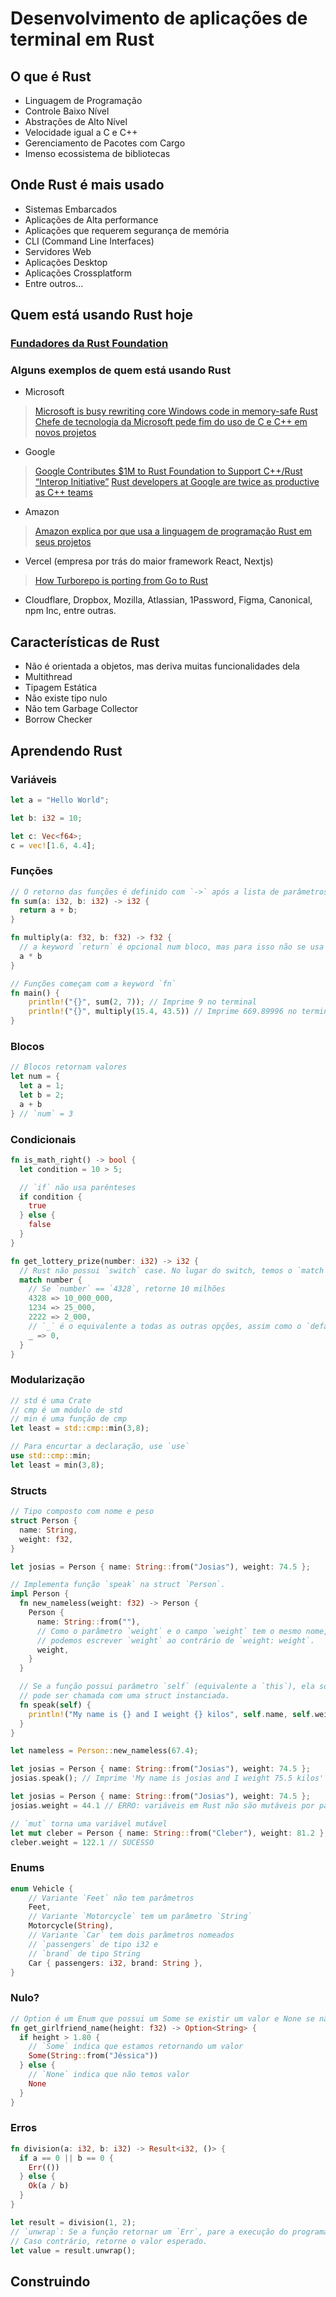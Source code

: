 # Desenvolvimento de aplicações de terminal em Rust

## O que é Rust
- Linguagem de Programação
- Controle Baixo Nível
- Abstrações de Alto Nível
- Velocidade igual a C e C++
- Gerenciamento de Pacotes com Cargo
- Imenso ecossistema de bibliotecas

## Onde Rust é mais usado
- Sistemas Embarcados
- Aplicações de Alta performance
- Aplicações que requerem segurança de memória
- CLI (Command Line Interfaces)
- Servidores Web
- Aplicações Desktop
- Aplicações Crossplatform
- Entre outros...

## Quem está usando Rust hoje
### [Fundadores da Rust Foundation](https://sdtimes.com/softwaredev/rust-foundation-launches-with-founding-members-mozilla-google-microsoft-and-more/)
### Alguns exemplos de quem está usando Rust
- Microsoft
> [Microsoft is busy rewriting core Windows code in memory-safe Rust](https://www.theregister.com/2023/04/27/microsoft_windows_rust/)
> [Chefe de tecnologia da Microsoft pede fim do uso de C e C++ em novos projetos](https://x.com/markrussinovich/status/1572619885083230208)
- Google
> [Google Contributes $1M to Rust Foundation to Support C++/Rust “Interop Initiative”](https://tugatech.com.pt/t58548-google-doa-um-milhao-de-dolares-para-a-rust-foundation)
> [Rust developers at Google are twice as productive as C++ teams](https://www.theregister.com/2024/03/31/rust_google_c/)
- Amazon
> [Amazon explica por que usa a linguagem de programação Rust em seus projetos](https://canaltech.com.br/mercado/amazon-explica-por-que-usa-a-linguagem-de-programacao-rust-em-seus-projetos-210025/)
- Vercel (empresa por trás do maior framework React, Nextjs)
> [How Turborepo is porting from Go to Rust](https://vercel.com/blog/how-turborepo-is-porting-from-go-to-rust)
- Cloudflare, Dropbox, Mozilla, Atlassian, 1Password, Figma, Canonical, npm Inc, entre outras.

## Características de Rust
- Não é orientada a objetos, mas deriva muitas funcionalidades dela
- Multithread
- Tipagem Estática
- Não existe tipo nulo
- Não tem Garbage Collector
- Borrow Checker

## Aprendendo Rust

### Variáveis

```rust
let a = "Hello World";

let b: i32 = 10;

let c: Vec<f64>;
c = vec![1.6, 4.4];
```

### Funções
```rust
// O retorno das funções é definido com `->` após a lista de parâmetros
fn sum(a: i32, b: i32) -> i32 {
  return a + b;
}

fn multiply(a: f32, b: f32) -> f32 {
  // a keyword `return` é opcional num bloco, mas para isso não se usa `;` no final da declaração
  a * b
}

// Funções começam com a keyword `fn`
fn main() {
    println!("{}", sum(2, 7)); // Imprime 9 no terminal
    println!("{}", multiply(15.4, 43.5)) // Imprime 669.89996 no terminal
}
```

### Blocos
```rust
// Blocos retornam valores
let num = {
  let a = 1;
  let b = 2;
  a + b
} // `num` = 3
```

### Condicionais
```rust
fn is_math_right() -> bool {
  let condition = 10 > 5;

  // `if` não usa parênteses
  if condition {
    true
  } else {
    false
  }
}

fn get_lottery_prize(number: i32) -> i32 {
  // Rust não possui `switch` case. No lugar do switch, temos o `match`.
  match number {
    // Se `number` == `4328`, retorne 10 milhões
    4328 => 10_000_000,
    1234 => 25_000,
    2222 => 2_000,
    // `_` é o equivalente a todas as outras opções, assim como o `default` em switch-cases
    _ => 0,
  }
}
```

### Modularização
```rust
// std é uma Crate
// cmp é um módulo de std
// min é uma função de cmp
let least = std::cmp::min(3,8);

// Para encurtar a declaração, use `use`
use std::cmp::min;
let least = min(3,8);
```

### Structs
```rust
// Tipo composto com nome e peso
struct Person {
  name: String,
  weight: f32,
}

let josias = Person { name: String::from("Josias"), weight: 74.5 };
```

```rust
// Implementa função `speak` na struct `Person`.
impl Person {
  fn new_nameless(weight: f32) -> Person {
    Person {
      name: String::from(""),
      // Como o parâmetro `weight` e o campo `weight` tem o mesmo nome,
      // podemos escrever `weight` ao contrário de `weight: weight`.
      weight,
    }
  }

  // Se a função possui parâmetro `self` (equivalente a `this`), ela só
  // pode ser chamada com uma struct instanciada.
  fn speak(self) {
    println!("My name is {} and I weight {} kilos", self.name, self.weight);
  }
}

let nameless = Person::new_nameless(67.4);

let josias = Person { name: String::from("Josias"), weight: 74.5 };
josias.speak(); // Imprime 'My name is josias and I weight 75.5 kilos'
```

```rust
let josias = Person { name: String::from("Josias"), weight: 74.5 };
josias.weight = 44.1 // ERRO: variáveis em Rust não são mutáveis por padrão

// `mut` torna uma variável mutável
let mut cleber = Person { name: String::from("Cleber"), weight: 81.2 };
cleber.weight = 122.1 // SUCESSO
```

### Enums
```rust
enum Vehicle {
    // Variante `Feet` não tem parâmetros
    Feet,
    // Variante `Motorcycle` tem um parâmetro `String`
    Motorcycle(String),
    // Variante `Car` tem dois parâmetros nomeados
    // `passengers` de tipo i32 e
    // `brand` de tipo String
    Car { passengers: i32, brand: String },
}
```

### Nulo?

```rust
// Option é um Enum que possui um Some se existir um valor e None se não existir
fn get_girlfriend_name(height: f32) -> Option<String> {
  if height > 1.80 {
    // `Some` indica que estamos retornando um valor
    Some(String::from("Jéssica"))
  } else {
    // `None` indica que não temos valor
    None
  }
}
```

### Erros
```rust
fn division(a: i32, b: i32) -> Result<i32, ()> {
  if a == 0 || b == 0 {
    Err(())
  } else {
    Ok(a / b)
  }
}

let result = division(1, 2);
// `unwrap`: Se a função retornar um `Err`, pare a execução do programa.
// Caso contrário, retorne o valor esperado.
let value = result.unwrap(); 
```

## Construindo
